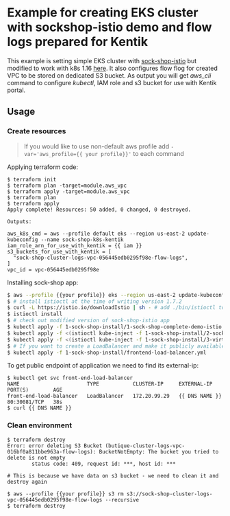 # Example for creating EKS cluster with sockshop-istio demo and flow logs prepared for Kentik

This example is setting simple EKS cluster with [sock-shop-istio](https://github.com/infracloudio/sockshop-istio) but modified to work with k8s 1.16 [here](https://github.com/patrykPietka/sockshop-istio/tree/support-k8s-1.16). It also configures flow flog for created VPC to be stored on dedicated S3 bucket.
As output you will get *aws_cli* command to configure *kubectl*, IAM role and s3 bucket for use with Kentik portal.

## Usage
### Create resources

> If you would like to use non-default aws profile add ```-var='aws_profile={{ your profile}}'``` to each command

Applying terraform code:
```
$ terraform init
$ terraform plan -target=module.aws_vpc
$ terraform apply -target=module.aws_vpc
$ terraform plan
$ terraform apply
Apply complete! Resources: 50 added, 0 changed, 0 destroyed.

Outputs:

aws_k8s_cmd = aws --profile default eks --region us-east-2 update-kubeconfig --name sock-shop-k8s-kentik
iam_role_arn_for_use_with_kentik = {{ iam }}
s3_buckets_for_use_with_kentik = [
  "sock-shop-cluster-logs-vpc-056445edb0295f98e-flow-logs",
]
vpc_id = vpc-056445edb0295f98e
```
Installing sock-shop app:

```bash
$ aws --profile {{your profile}} eks --region us-east-2 update-kubeconfig --name sock-shop-k8s-kentik
$ # install istioctl at the time of writing version 1.7.2
$ curl -L https://istio.io/downloadIstio | sh - # add ./bin/istioctl to your PATH
$ istioctl install
$ # check out modified version of sock-shop-istio app 
$ kubectl apply -f 1-sock-shop-install/1-sock-shop-complete-demo-istio.yaml -nsock-shop
$ kubectl apply -f <(istioctl kube-inject -f 1-sock-shop-install/2-sockshop-gateway.yaml) -n sock-shop
$ kubectl apply -f <(istioctl kube-inject -f 1-sock-shop-install/3-virtual-services-all.yaml ) -n sock-shop
$ # If you want to create a LoadBalancer and make it publicly available
$ kubectl apply -f 1-sock-shop-install/frontend-load-balancer.yml 

```
To get public endpoint of application we need to find its external-ip:
```
$ kubectl get svc front-end-load-balancer
NAME                      TYPE           CLUSTER-IP     EXTERNAL-IP                                                              PORT(S)        AGE
front-end-load-balancer   LoadBalancer   172.20.99.29   {{ DNS NAME }}                                                           80:30081/TCP   38s
$ curl {{ DNS NAME }}
```

### Clean environment
```
$ terraform destroy
Error: error deleting S3 Bucket (butique-cluster-logs-vpc-016bf0a811bbe963a-flow-logs): BucketNotEmpty: The bucket you tried to delete is not empty
        status code: 409, request id: ***, host id: ***

# This is because we have data on s3 bucket - we need to clean it and destroy again

$ aws --profile {{your profile}} s3 rm s3://sock-shop-cluster-logs-vpc-056445edb0295f98e-flow-logs --recursive
$ terraform destroy
```
